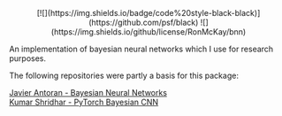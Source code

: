 <div align="center">
[![](https://img.shields.io/badge/code%20style-black-black)](https://github.com/psf/black) ![](https://img.shields.io/github/license/RonMcKay/bnn) 
</div>

An implementation of bayesian neural networks which I use for research purposes.

The following repositories were partly a basis for this package:

[Javier Antoran - Bayesian Neural Networks](https://github.com/JavierAntoran/Bayesian-Neural-Networks)  
[Kumar Shridhar - PyTorch Bayesian CNN](https://github.com/kumar-shridhar/PyTorch-BayesianCNN)
